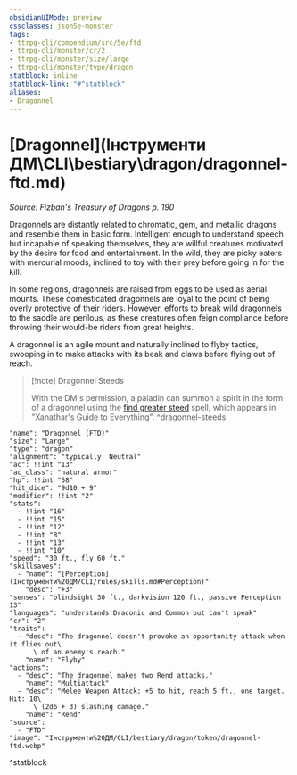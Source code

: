 ```yaml
---
obsidianUIMode: preview
cssclasses: json5e-monster
tags:
- ttrpg-cli/compendium/src/5e/ftd
- ttrpg-cli/monster/cr/2
- ttrpg-cli/monster/size/large
- ttrpg-cli/monster/type/dragon
statblock: inline
statblock-link: "#^statblock"
aliases:
- Dragonnel
---
```

# [Dragonnel](Інструменти ДМ\CLI\bestiary\dragon/dragonnel-ftd.md)
*Source: Fizban's Treasury of Dragons p. 190*  

Dragonnels are distantly related to chromatic, gem, and metallic dragons and resemble them in basic form. Intelligent enough to understand speech but incapable of speaking themselves, they are willful creatures motivated by the desire for food and entertainment. In the wild, they are picky eaters with mercurial moods, inclined to toy with their prey before going in for the kill.

In some regions, dragonnels are raised from eggs to be used as aerial mounts. These domesticated dragonnels are loyal to the point of being overly protective of their riders. However, efforts to break wild dragonnels to the saddle are perilous, as these creatures often feign compliance before throwing their would-be riders from great heights.

A dragonnel is an agile mount and naturally inclined to flyby tactics, swooping in to make attacks with its beak and claws before flying out of reach.

> [!note] Dragonnel Steeds
> 
> With the DM's permission, a paladin can summon a spirit in the form of a dragonnel using the [find greater steed](Інструменти%20ДМ/CLI/spells/find-greater-steed-xge.md) spell, which appears in "Xanathar's Guide to Everything".
^dragonnel-steeds

```statblock
"name": "Dragonnel (FTD)"
"size": "Large"
"type": "dragon"
"alignment": "typically  Neutral"
"ac": !!int "13"
"ac_class": "natural armor"
"hp": !!int "58"
"hit_dice": "9d10 + 9"
"modifier": !!int "2"
"stats":
  - !!int "16"
  - !!int "15"
  - !!int "12"
  - !!int "8"
  - !!int "13"
  - !!int "10"
"speed": "30 ft., fly 60 ft."
"skillsaves":
  - "name": "[Perception](Інструменти%20ДМ/CLI/rules/skills.md#Perception)"
    "desc": "+3"
"senses": "blindsight 30 ft., darkvision 120 ft., passive Perception 13"
"languages": "understands Draconic and Common but can't speak"
"cr": "2"
"traits":
  - "desc": "The dragonnel doesn't provoke an opportunity attack when it flies out\
      \ of an enemy's reach."
    "name": "Flyby"
"actions":
  - "desc": "The dragonnel makes two Rend attacks."
    "name": "Multiattack"
  - "desc": "Melee Weapon Attack: +5 to hit, reach 5 ft., one target. Hit: 10\
      \ (2d6 + 3) slashing damage."
    "name": "Rend"
"source":
  - "FTD"
"image": "Інструменти%20ДМ/CLI/bestiary/dragon/token/dragonnel-ftd.webp"
```
^statblock
